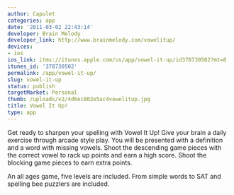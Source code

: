 ```yaml
---
author: Capulet
categories: app
date: '2011-03-02 22:43:14'
developer: Brain Melody
developer_link: http://www.brainmelody.com/vowelitup/
devices: 
- ios
ios_link: itms://itunes.apple.com/us/app/vowel-it-up/id378730502?mt=8
itunes_id: '378730502'
permalink: /app/vowel-it-up/
slug: vowel-it-up
status: publish
targetMarket: Personal
thumb: /uploads/v2/4d6ec802e5ac4vowelitup.jpg
title: Vowel It Up!
type: app
---
```


Get ready to sharpen your spelling with Vowel It Up! Give your brain a daily exercise through arcade style play. You will be presented with a definition and a word with missing vowels. Shoot the descending game pieces with the correct vowel to rack up points and earn a high score. Shoot the blocking game pieces to earn extra points. 

An all ages game, five levels are included. From simple words to SAT and spelling bee puzzlers are included.